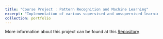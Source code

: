 ```yaml
---
title: "Course Project : Pattern Recognition and Machine Learning"
excerpt: "Implementation of various supervised and unsupervised learning techniques from scratch. More information about this project can be found at this [Repository](https://github.com/NuminousLozenge/PRML-Assignments)  <br/><img src='/images/course_projects/prml_eigen_nums.png' height='300'>"
collection: portfolio
---
```


More information about this project can be found at this [Repository](https://github.com/NuminousLozenge/PRML-Assignments) 